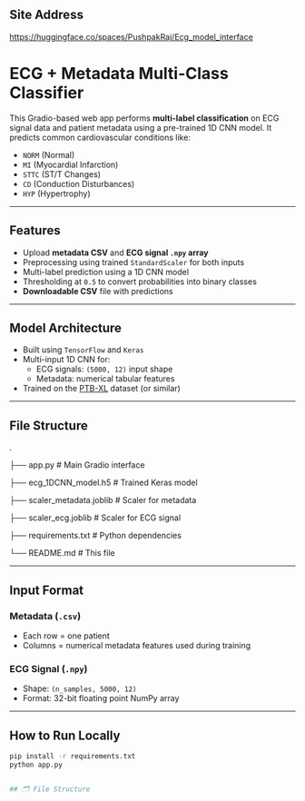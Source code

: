## Site Address
https://huggingface.co/spaces/PushpakRaj/Ecg_model_interface

#  ECG + Metadata Multi-Class Classifier

This Gradio-based web app performs **multi-label classification** on ECG signal data and patient metadata using a pre-trained 1D CNN model. It predicts common cardiovascular conditions like:

- `NORM` (Normal)
- `MI` (Myocardial Infarction)
- `STTC` (ST/T Changes)
- `CD` (Conduction Disturbances)
- `HYP` (Hypertrophy)

---
##  Features

- Upload **metadata CSV** and **ECG signal `.npy` array**
- Preprocessing using trained `StandardScaler` for both inputs
- Multi-label prediction using a 1D CNN model
- Thresholding at `0.5` to convert probabilities into binary classes
- **Downloadable CSV** file with predictions

---

## Model Architecture

- Built using `TensorFlow` and `Keras`
- Multi-input 1D CNN for:
  - ECG signals: `(5000, 12)` input shape
  - Metadata: numerical tabular features
- Trained on the [PTB-XL](https://physionet.org/content/ptb-xl/1.0.1/) dataset (or similar)

---

## File Structure
.

├── app.py # Main Gradio interface 

├── ecg_1DCNN_model.h5 # Trained Keras model

├── scaler_metadata.joblib # Scaler for metadata

├── scaler_ecg.joblib # Scaler for ECG signal

├── requirements.txt # Python dependencies

└── README.md # This file


---

##  Input Format

### Metadata (`.csv`)
- Each row = one patient
- Columns = numerical metadata features used during training

### ECG Signal (`.npy`)
- Shape: `(n_samples, 5000, 12)`
- Format: 32-bit floating point NumPy array

---

##  How to Run Locally

```bash
pip install -r requirements.txt
python app.py


## 🗂️ File Structure

